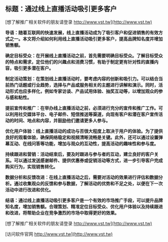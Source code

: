 ## **标题：通过线上直播活动吸引更多客户**

[想了解推广相关软件的朋友请登录 http://www.vst.tw](http://www.vst.tw)

**导语：随着互联网的快速发展，线上直播活动成为了吸引客户和促进销售的有效方式之一。本文将介绍如何利用线上直播活动吸引更多客户，提高品牌知名度并增加销售额。**

**确定目标受众：在开展线上直播活动之前，首先需要明确目标受众。了解目标受众的特点和需求，定位他们的兴趣点和消费习惯，有助于制定更有针对性的直播内容，吸引更多潜在客户。**

**制定活动策划：在策划线上直播活动时，要考虑内容的创新和吸引力。可以结合当前热门话题或行业趋势，选择与产品或服务相关的主题进行讲解和演示。同时，活动形式也应多样化，例如专家访谈、产品试用体验、抽奖互动等，以增加观众的参与感和粘性。**

**提前宣传和推广：在举办线上直播活动之前，必须进行充分的宣传和推广工作。可以利用社交媒体平台、电子邮件、短信推送等渠道，向现有客户和潜在客户宣传活动的时间、地点和内容，并鼓励他们邀请更多人参与。**

**优化用户体验：线上直播活动的成功与否很大程度上取决于用户的体验。为了提供良好的观看体验，确保网络稳定和视频清晰流畅是关键。此外，还可以通过设置弹幕互动、在线问答等功能，增加与观众的互动性，提高活动的趣味性和参与度。**

**持续跟进和营销：活动结束后，要及时跟进与参与者的互动，建立良好的客户关系。可以通过发送感谢邮件、提供优惠券或促销活动等方式，进一步引导客户完成购买行为，实现销售转化。**

**数据分析和反馈改进：在线上直播活动之后，需要对活动的效果进行评估和数据分析。通过收集观众的反馈和参与数据，了解活动的优势和不足之处，以便在下一次活动中进行改进和优化。**

**结语：通过线上直播活动吸引更多客户是一个有效的市场推广手段，可以提升品牌知名度，增加销售额。合理策划、精准定位目标受众、优化用户体验以及持续跟进和改进，将帮助企业在竞争激烈的市场中取得更好的效果。**

[想了解推广相关软件的朋友请登录 http://www.vst.tw](http://www.vst.tw)


[访问软件官网 http://www.vst.tw](http://www.vst.tw)
